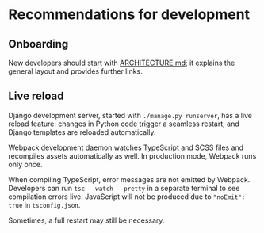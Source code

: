 # Recommendations for development

## Onboarding

New developers should start with [ARCHITECTURE.md](ARCHITECTURE.md); it explains the general layout and provides further links.

## Live reload

Django development server, started with `./manage.py runserver`, has a live reload feature: changes in Python code trigger a seamless restart, and Django templates are reloaded automatically.

Webpack development daemon watches TypeScript and SCSS files and recompiles assets automatically as well. In production mode, Webpack runs only once.

When compiling TypeScript, error messages are not emitted by Webpack. Developers can run `tsc --watch --pretty` in a separate terminal to see compilation errors live. JavaScript will not be produced due to `"noEmit": true` in `tsconfig.json`.

Sometimes, a full restart may still be necessary.
